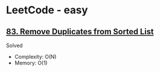 # LeetCode - easy

## [83. Remove Duplicates from Sorted List](https://leetcode.com/problems/remove-duplicates-from-sorted-list)

Solved

* Complexity: O(N)
* Memory: O(1)
